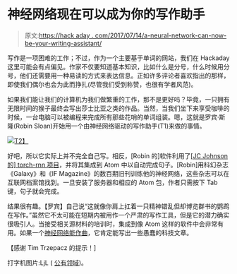 # 神经网络现在可以成为你的写作助手

> 原文:[https://hack aday . com/2017/07/14/a-neural-network-can-now-be-your-writing-assistant/](https://hackaday.com/2017/07/14/a-neural-network-can-now-be-your-writing-assistant/)

写作是一项困难的工作；不过，作为一个主要基于单词的网站，我们在 Hackaday 这里可能会有点偏见。作家不仅要知道基本知识，比如什么是分号，什么时候用分号，他们还需要用一种易读的方式来表达信息。正如许多评论者喜欢指出的那样，即使我们偶尔也会为此而挣扎(尽管我们受到称赞，也很有学者风范)。

如果我们能让我们的计算机为我们做繁重的工作，那不是更好吗？毕竟，一只拥有无限时间的猴子最终会写出莎士比亚之类的作品。当然，当我们坐下来享受咖啡的时候，一台电脑可以被编程来完成所有那些花哨的单词组装。嗯，这就是罗宾·斯隆(Robin Sloan)开始用一个由神经网络驱动的写作助手(T1)来做的事情。

[![](../Images/de3abbcfb2428b2cb6abcdda86e9f729.png)T2】](https://hackaday.com/wp-content/uploads/2017/07/rnn-example-extra.gif)

好吧，所以它实际上并不完全自己写。相反，[Robin 的]软件利用了[[JC Johnson 的] torch-rnn 项目](https://github.com/jcjohnson/torch-rnn)，并将其集成到 Atom 中以自动完成句子。[Robin]用科幻杂志《Galaxy》和《IF Magazine》的数百期旧刊训练他的神经网络，这些杂志可以在互联网档案馆找到。一旦安装了服务器和相应的 Atom 包，作者只需按下 Tab 键，句子就会完成。

结果很有趣。【罗宾】自己说“这就像你肩上扛着一只精神错乱但却博览群书的鹦鹉在写作。”虽然它不太可能在短期内被用作一个严肃的写作工具，但是它的潜力确实很吸引人。当接受相关源材料的培训时，集成到像 Atom 这样的软件中会非常有用。如果一个[神经网络能作曲](http://hackaday.com/2017/03/17/neural-network-composes-music-says-ill-be-bach/)，它肯定能写出一些愚蠢的科技文章。

【感谢 Tim Trzepacz 的提示！]

打字机图片:LjL ( [公有领域](https://commons.wikimedia.org/wiki/File:Olivetti_Lettera_22_by_LjL.jpeg))。